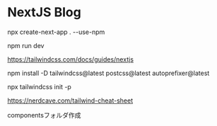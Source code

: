 # NextJS Blog

npx create-next-app . --use-npm

npm run dev

https://tailwindcss.com/docs/guides/nextjs

npm install -D tailwindcss@latest postcss@latest autoprefixer@latest

npx tailwindcss init -p

https://nerdcave.com/tailwind-cheat-sheet

componentsフォルダ作成

